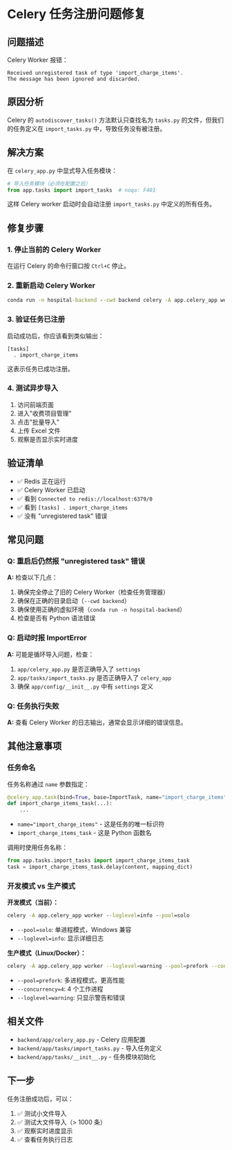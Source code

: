 # Celery 任务注册问题修复

## 问题描述

Celery Worker 报错：
```
Received unregistered task of type 'import_charge_items'.
The message has been ignored and discarded.
```

## 原因分析

Celery 的 `autodiscover_tasks()` 方法默认只查找名为 `tasks.py` 的文件，但我们的任务定义在 `import_tasks.py` 中，导致任务没有被注册。

## 解决方案

在 `celery_app.py` 中显式导入任务模块：

```python
# 导入任务模块（必须在配置之后）
from app.tasks import import_tasks  # noqa: F401
```

这样 Celery worker 启动时会自动注册 `import_tasks.py` 中定义的所有任务。

## 修复步骤

### 1. 停止当前的 Celery Worker

在运行 Celery 的命令行窗口按 `Ctrl+C` 停止。

### 2. 重新启动 Celery Worker

```cmd
conda run -n hospital-backend --cwd backend celery -A app.celery_app worker --loglevel=info --pool=solo
```

### 3. 验证任务已注册

启动成功后，你应该看到类似输出：

```
[tasks]
  . import_charge_items
```

这表示任务已成功注册。

### 4. 测试异步导入

1. 访问前端页面
2. 进入"收费项目管理"
3. 点击"批量导入"
4. 上传 Excel 文件
5. 观察是否显示实时进度

## 验证清单

- ✅ Redis 正在运行
- ✅ Celery Worker 已启动
- ✅ 看到 `Connected to redis://localhost:6379/0`
- ✅ 看到 `[tasks] . import_charge_items`
- ✅ 没有 "unregistered task" 错误

## 常见问题

### Q: 重启后仍然报 "unregistered task" 错误

**A:** 检查以下几点：
1. 确保完全停止了旧的 Celery Worker（检查任务管理器）
2. 确保在正确的目录启动（`--cwd backend`）
3. 确保使用正确的虚拟环境（`conda run -n hospital-backend`）
4. 检查是否有 Python 语法错误

### Q: 启动时报 ImportError

**A:** 可能是循环导入问题，检查：
1. `app/celery_app.py` 是否正确导入了 `settings`
2. `app/tasks/import_tasks.py` 是否正确导入了 `celery_app`
3. 确保 `app/config/__init__.py` 中有 `settings` 定义

### Q: 任务执行失败

**A:** 查看 Celery Worker 的日志输出，通常会显示详细的错误信息。

## 其他注意事项

### 任务命名

任务名称通过 `name` 参数指定：

```python
@celery_app.task(bind=True, base=ImportTask, name="import_charge_items")
def import_charge_items_task(...):
    ...
```

- `name="import_charge_items"` - 这是任务的唯一标识符
- `import_charge_items_task` - 这是 Python 函数名

调用时使用任务名称：
```python
from app.tasks.import_tasks import import_charge_items_task
task = import_charge_items_task.delay(content, mapping_dict)
```

### 开发模式 vs 生产模式

**开发模式（当前）：**
```cmd
celery -A app.celery_app worker --loglevel=info --pool=solo
```
- `--pool=solo`: 单进程模式，Windows 兼容
- `--loglevel=info`: 显示详细日志

**生产模式（Linux/Docker）：**
```bash
celery -A app.celery_app worker --loglevel=warning --pool=prefork --concurrency=4
```
- `--pool=prefork`: 多进程模式，更高性能
- `--concurrency=4`: 4 个工作进程
- `--loglevel=warning`: 只显示警告和错误

## 相关文件

- `backend/app/celery_app.py` - Celery 应用配置
- `backend/app/tasks/import_tasks.py` - 导入任务定义
- `backend/app/tasks/__init__.py` - 任务模块初始化

## 下一步

任务注册成功后，可以：
1. ✅ 测试小文件导入
2. ✅ 测试大文件导入（> 1000 条）
3. ✅ 观察实时进度显示
4. ✅ 查看任务执行日志
